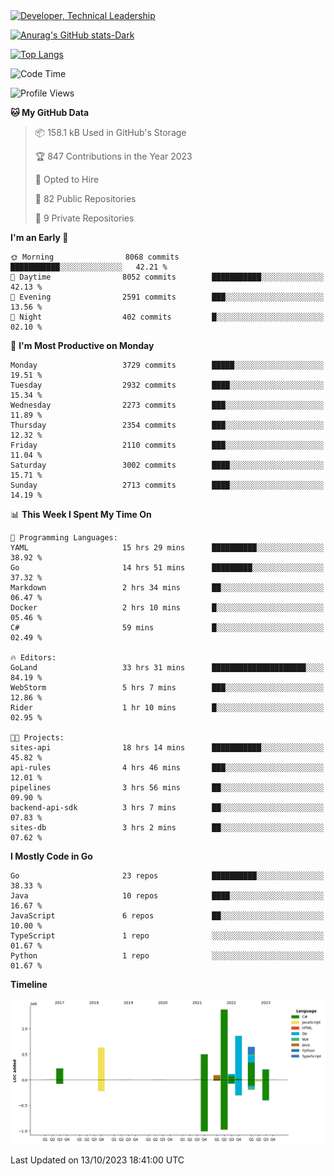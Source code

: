 <div>
  <a href="https://www.linkedin.com/in/arielpineiro/" target="_blank" rel="nofollow noopener noreferrer">
    <img src="https://img.shields.io/badge/-LinkedIn-%230077B5?style=for-the-badge&logo=linkedin&logoColor=white" alt="Developer, Technical Leadership" title="Ariel Piñeiro">
  </a>
</div>

[![Anurag's GitHub stats-Dark](https://github-readme-stats.vercel.app/api?username=arielsrv&show_icons=true&theme=dark#gh-dark-mode-only)](https://github.com/anuraghazra/github-readme-stats#gh-dark-mode-only)

[![Top Langs](https://github-readme-stats.vercel.app/api/top-langs/?username=arielsrv&layout=compact&langs_count=10&theme=dark#gh-dark-mode-only)](https://github.com/anuraghazra/github-readme-stats&theme=dark#gh-dark-mode-only)

<!--START_SECTION:waka-->
![Code Time](http://img.shields.io/badge/Code%20Time-147%20hrs%2031%20mins-blue)

![Profile Views](http://img.shields.io/badge/Profile%20Views-1-blue)

**🐱 My GitHub Data** 

> 📦 158.1 kB Used in GitHub's Storage 
 > 
> 🏆 847 Contributions in the Year 2023
 > 
> 💼 Opted to Hire
 > 
> 📜 82 Public Repositories 
 > 
> 🔑 9 Private Repositories 
 > 
**I'm an Early 🐤** 

```text
🌞 Morning                8068 commits        ███████████░░░░░░░░░░░░░░   42.21 % 
🌆 Daytime                8052 commits        ███████████░░░░░░░░░░░░░░   42.13 % 
🌃 Evening                2591 commits        ███░░░░░░░░░░░░░░░░░░░░░░   13.56 % 
🌙 Night                  402 commits         █░░░░░░░░░░░░░░░░░░░░░░░░   02.10 % 
```
📅 **I'm Most Productive on Monday** 

```text
Monday                   3729 commits        █████░░░░░░░░░░░░░░░░░░░░   19.51 % 
Tuesday                  2932 commits        ████░░░░░░░░░░░░░░░░░░░░░   15.34 % 
Wednesday                2273 commits        ███░░░░░░░░░░░░░░░░░░░░░░   11.89 % 
Thursday                 2354 commits        ███░░░░░░░░░░░░░░░░░░░░░░   12.32 % 
Friday                   2110 commits        ███░░░░░░░░░░░░░░░░░░░░░░   11.04 % 
Saturday                 3002 commits        ████░░░░░░░░░░░░░░░░░░░░░   15.71 % 
Sunday                   2713 commits        ████░░░░░░░░░░░░░░░░░░░░░   14.19 % 
```


📊 **This Week I Spent My Time On** 

```text
💬 Programming Languages: 
YAML                     15 hrs 29 mins      ██████████░░░░░░░░░░░░░░░   38.92 % 
Go                       14 hrs 51 mins      █████████░░░░░░░░░░░░░░░░   37.32 % 
Markdown                 2 hrs 34 mins       ██░░░░░░░░░░░░░░░░░░░░░░░   06.47 % 
Docker                   2 hrs 10 mins       █░░░░░░░░░░░░░░░░░░░░░░░░   05.46 % 
C#                       59 mins             █░░░░░░░░░░░░░░░░░░░░░░░░   02.49 % 

🔥 Editors: 
GoLand                   33 hrs 31 mins      █████████████████████░░░░   84.19 % 
WebStorm                 5 hrs 7 mins        ███░░░░░░░░░░░░░░░░░░░░░░   12.86 % 
Rider                    1 hr 10 mins        █░░░░░░░░░░░░░░░░░░░░░░░░   02.95 % 

🐱‍💻 Projects: 
sites-api                18 hrs 14 mins      ███████████░░░░░░░░░░░░░░   45.82 % 
api-rules                4 hrs 46 mins       ███░░░░░░░░░░░░░░░░░░░░░░   12.01 % 
pipelines                3 hrs 56 mins       ██░░░░░░░░░░░░░░░░░░░░░░░   09.90 % 
backend-api-sdk          3 hrs 7 mins        ██░░░░░░░░░░░░░░░░░░░░░░░   07.83 % 
sites-db                 3 hrs 2 mins        ██░░░░░░░░░░░░░░░░░░░░░░░   07.62 % 
```

**I Mostly Code in Go** 

```text
Go                       23 repos            ██████████░░░░░░░░░░░░░░░   38.33 % 
Java                     10 repos            ████░░░░░░░░░░░░░░░░░░░░░   16.67 % 
JavaScript               6 repos             ██░░░░░░░░░░░░░░░░░░░░░░░   10.00 % 
TypeScript               1 repo              ░░░░░░░░░░░░░░░░░░░░░░░░░   01.67 % 
Python                   1 repo              ░░░░░░░░░░░░░░░░░░░░░░░░░   01.67 % 
```



**Timeline**

![Lines of Code chart](https://raw.githubusercontent.com/arielsrv/arielsrv/main/assets/bar_graph.png)


 Last Updated on 13/10/2023 18:41:00 UTC
<!--END_SECTION:waka-->
